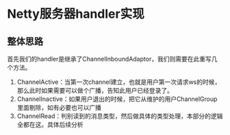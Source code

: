 # Netty服务器handler实现

## 整体思路
首先我们的handler是继承了ChannelInboundAdaptor，我们则需要在此重写几个方法。

1. ChannelActive：当第一次channel建立，也就是用户第一次请求ws的时候，那么此时如果需要可以做个广播，告知此用户已经登录了。
2. ChannelInactive：如果用户退出的时候，把它从维护的用户ChannelGroup里面剔除，如有必要也可以广播
3. ChannelRead：判别读到的消息类型，然后做具体的类型处理，本部分的逻辑全都在这。具体后续分析

